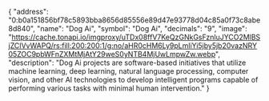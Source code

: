 {
  "address": "0:b0a151856bf78c5893bba8656d85556e89d47e93778d04c85a0f73c8abe8d840",
  "name": "Dog Ai",
  "symbol": "Dog Ai",
  "decimals": "9",
  "image": "https://cache.tonapi.io/imgproxy/uTDx08ffV7KeQzGNkGsFznluJYCO2MlBSjZCIVvWAPQ/rs:fill:200:200:1/g:no/aHR0cHM6Ly9pLmliYi5jby5jb20vazNRY05ZOC9pbWFnZXMtMjAtY29weS0yNTB4MjUwLmpwZw.webp",
  "description": "Dog Ai projects are software-based initiatives that utilize machine learning, deep learning, natural language processing, computer vision, and other AI technologies to develop intelligent programs capable of performing various tasks with minimal human intervention."
}
